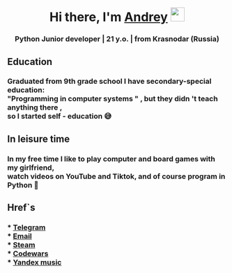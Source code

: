 <h1 align="center">Hi there, I'm <a href="https://daniilshat.ru/" target="_blank">Andrey</a> 
<img src="https://github.com/blackcater/blackcater/raw/main/images/Hi.gif" height="32"/></h1>
<h3 align="center">Python Junior developer | 21 y.o. | from Krasnodar (Russia) </h3>

<h2>Education</h2>
<h3>Graduated from 9th grade school
I have secondary-special education: <br>"Programming in computer systems " , 
but they didn 't teach anything there ,<br> so I started self - education 😅</h3>

<h2>In leisure time</h2>
<h3>In my free time I like to play computer and board games with my girlfriend, <br>watch videos on YouTube and Tiktok, and of course program in Python 🐍</h3>

<h2>Href`s</h2>
<h3>* <a href="https://t.me/uzh4sniy">Telegram</a><br>
* <a href="remaker1503@gmail.com">Email</a><br>
* <a href="https://steamcommunity.com/profiles/76561198139147931">Steam</a><br>
* <a href="https://www.codewars.com/users/Uzhasniy">Codewars</a><br>
* <a href="https://music.yandex.ru/users/remaker1503/playlists">Yandex music</a><br></h3>

<!---
Uzhasniy/Uzhasniy is a ✨ special ✨ repository because its `README.md` (this file) appears on your GitHub profile.
You can click the Preview link to take a look at your changes.
--->

